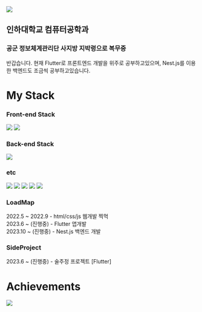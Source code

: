 <img src="https://capsule-render.vercel.app/api?type=waving&color=timeGradient&height=220&section=header&text=SMpringles24&fontSize=80" />

## 인하대학교 컴퓨터공학과
### 공군 정보체계관리단 사지방 지박령으로 복무중

반갑습니다.
현재 Flutter로 프론트엔드 개발을 위주로 공부하고있으며, Nest.js를 이용한 백엔드도 조금씩 공부하고있습니다.


   
# My Stack
### Front-end Stack
<div>
  <img src="https://img.shields.io/badge/Dart-0175C2?style=flat&logo=Dart&logoColor=white"/>
  <img src="https://img.shields.io/badge/Flutter-02569B?style=flat&logo=flutter&logoColor=white"/>
</div>

### Back-end Stack
<div>
  <img src="https://img.shields.io/badge/NestJS-E0234E?style=flat&logo=NestJS&logoColor=white"/>
</div>

### etc
<div>
   <img src="https://img.shields.io/badge/nginx-009639?style=flat&logo=nginx&logoColor=white"/>
   <img src="https://img.shields.io/badge/k6-7D64FF?style=flat&logo=k6&logoColor=white"/>
   <img src="https://img.shields.io/badge/grafana-F46800?style=flat&logo=grafana&logoColor=white"/>
   <img src="https://img.shields.io/badge/influxdb-22ADF6?style=flat&logo=influxdb&logoColor=white"/>
   <img src="https://img.shields.io/badge/mysql-4479A1?style=flat&logo=mysql&logoColor=white"/>
</div>

### LoadMap
2022.5 ~ 2022.9 - html/css/js 웹개발 찍먹   
2023.6 ~ (진행중) - Flutter 앱개발   
2023.10 ~ (진행중) - Nest.js 백엔드 개발   

### SideProject
2023.6 ~ (진행중) - 술주정 프로젝트 [Flutter]


   
# Achievements
<!--START_SECTION:waka-->
<!--END_SECTION:waka-->

<img src="https://github-readme-stats.vercel.app/api?username=smpringles24&show_icons=true">
